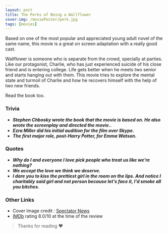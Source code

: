 ```yaml
---
layout: post
title: The Perks of Being a Wallflower
cover-img: /moviePoster/perk.jpg
tags: [movies]
---
```




Based on one of the most popular and appreciated young adult novel of the same name, this movie is a great on screen adaptation with a really good cast. 

Wallflower is someone who is separate from the crowd, specially at parties. Like our protagonist, Charlie, who has just experienced suicide of his close friend and is entering college. Life gets better when he meets two senior and starts hanging out with them. This movie tries to explore the mental state and turmoil of Charlie and how he recovers himself with the help of two new friends. 

Read the book too.



### Trivia
* ***Stephen Chbosky wrote the book that the movie is based on. He also wrote the screenplay and directed the movie..***
* ***Ezra Miller did his initial audition for the film over Skype.***
* ***The first major role, post-Harry Potter, for Emma Watson.***

### Quotes
* ***Why do I and everyone I love pick people who treat us like we're nothing?***
* ***We accept the love we think we deserve.***
* ***I dare you to kiss the prettiest girl in the room on the lips. And notice I charitably said girl and not person because let's face it, I'd smoke all you bitches.***

### Other Links
* Cover Image credit : [Spectator News](https://www.spectatornews.com/wp-content/uploads/2017/11/WEB_PerksFilm_SUBMITTED.jpg)
* [IMDb](https://www.imdb.com/title/tt1659337/) rating 8.0/10 at the time of the review



> Thanks for reading ❤
